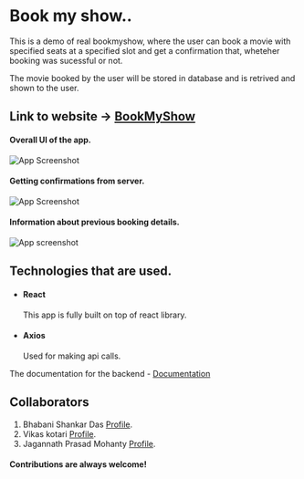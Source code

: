 # Book my show..

This is a demo of real bookmyshow, where the user can book a movie with specified seats at a specified slot and get a confirmation that, wheteher booking was sucessful or not.

The movie booked by the user will be stored in database and is retrived and shown to the user.

## Link to website -> [BookMyShow](https://bookmyshow-almabetter2022.netlify.app/)


#### Overall UI of the app.

![App Screenshot](https://snipboard.io/ndabqU.jpg)

#### Getting confirmations from server.

![App Screenshot](https://snipboard.io/fl8vd3.jpg)

#### Information about previous booking details.

![App screenshot](https://snipboard.io/pgXsoQ.jpg)


## Technologies that are used.

- #### React  
    This app is fully built on top of react library.
- #### Axios 
    Used for making api calls.

The documentation for the backend - [Documentation](https://github.com/Shankar2612/BookMyShow-Backend)




## Collaborators

1. Bhabani Shankar Das [Profile](https://github.com/Shankar2612).
2. Vikas kotari [Profile](https://github.com/vikas-viki).
3. Jagannath Prasad Mohanty [Profile](https://github.com/Jagannath04).
#### Contributions are always welcome!


